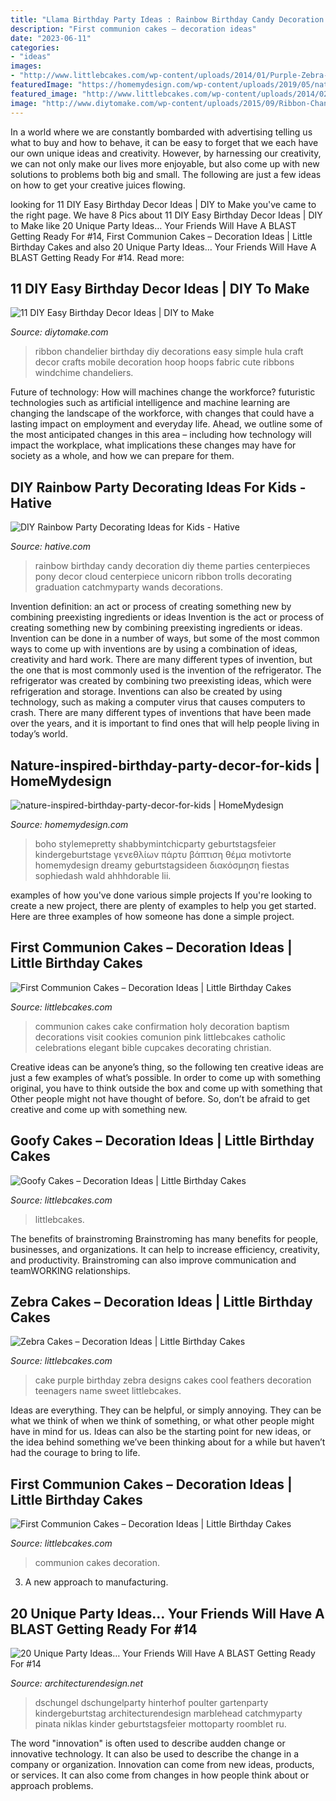 ```yaml
---
title: "Llama Birthday Party Ideas : Rainbow Birthday Candy Decoration Diy Theme Parties Centerpieces Pony Decor Cloud Centerpiece Unicorn Ribbon Trolls Decorating Graduation Catchmyparty Wands Decorations"
description: "First communion cakes – decoration ideas"
date: "2023-06-11"
categories:
- "ideas"
images:
- "http://www.littlebcakes.com/wp-content/uploads/2014/01/Purple-Zebra-Cake-680x1024.jpg"
featuredImage: "https://homemydesign.com/wp-content/uploads/2019/05/nature-inspired-birthday-party-decor-for-kids.jpg"
featured_image: "http://www.littlebcakes.com/wp-content/uploads/2014/02/First-Communion-Cake-Ideas.jpg"
image: "http://www.diytomake.com/wp-content/uploads/2015/09/Ribbon-Chandelier.jpg"
---
```



In a world where we are constantly bombarded with advertising telling us what to buy and how to behave, it can be easy to forget that we each have our own unique ideas and creativity. However, by harnessing our creativity, we can not only make our lives more enjoyable, but also come up with new solutions to problems both big and small. The following are just a few ideas on how to get your creative juices flowing.

	

		
looking for 11 DIY Easy Birthday Decor Ideas | DIY to Make you've came to the right page. We have 8 Pics about 11 DIY Easy Birthday Decor Ideas | DIY to Make like 20 Unique Party Ideas… Your Friends Will Have A BLAST Getting Ready For #14, First Communion Cakes – Decoration Ideas | Little Birthday Cakes and also 20 Unique Party Ideas… Your Friends Will Have A BLAST Getting Ready For #14. Read more:
		
    
## 11 DIY Easy Birthday Decor Ideas | DIY To Make

<img loading=lazy src="http://www.diytomake.com/wp-content/uploads/2015/09/Ribbon-Chandelier.jpg" onerror="this.onerror=null;this.src='https://tse4.mm.bing.net/th?id=OIP.noenl1HCBNMYO8N7IZNtBQHaLH&amp;pid=15.1';" alt="11 DIY Easy Birthday Decor Ideas | DIY to Make">

_Source: diytomake.com_

>ribbon chandelier birthday diy decorations easy simple hula craft decor crafts mobile decoration hoop hoops fabric cute ribbons windchime chandeliers. 

	

Future of technology: How will machines change the workforce?
futuristic technologies such as artificial intelligence and machine learning are changing the landscape of the workforce, with changes that could have a lasting impact on employment and everyday life. Ahead, we outline some of the most anticipated changes in this area – including how technology will impact the workplace, what implications these changes may have for society as a whole, and how we can prepare for them.

    
## DIY Rainbow Party Decorating Ideas For Kids - Hative

<img loading=lazy src="https://hative.com/wp-content/uploads/2014/11/diy-rainbow-party-decorating-ideas/4-candy-decoration.jpg" onerror="this.onerror=null;this.src='https://tse2.mm.bing.net/th?id=OIP.GfTxgQhCKywEmuWykiSTCAHaLG&amp;pid=15.1';" alt="DIY Rainbow Party Decorating Ideas for Kids - Hative">

_Source: hative.com_

>rainbow birthday candy decoration diy theme parties centerpieces pony decor cloud centerpiece unicorn ribbon trolls decorating graduation catchmyparty wands decorations. 

	

Invention definition: an act or process of creating something new by combining preexisting ingredients or ideas
Invention is the act or process of creating something new by combining preexisting ingredients or ideas. Invention can be done in a number of ways, but some of the most common ways to come up with inventions are by using a combination of ideas, creativity and hard work. There are many different types of invention, but the one that is most commonly used is the invention of the refrigerator. The refrigerator was created by combining two preexisting ideas, which were refrigeration and storage. Inventions can also be created by using technology, such as making a computer virus that causes computers to crash. There are many different types of inventions that have been made over the years, and it is important to find ones that will help people living in today’s world.

    
## Nature-inspired-birthday-party-decor-for-kids | HomeMydesign

<img loading=lazy src="https://homemydesign.com/wp-content/uploads/2019/05/nature-inspired-birthday-party-decor-for-kids.jpg" onerror="this.onerror=null;this.src='https://tse3.mm.bing.net/th?id=OIP.cEhq-xJcX2YAThrjFP-BXAHaLH&amp;pid=15.1';" alt="nature-inspired-birthday-party-decor-for-kids | HomeMydesign">

_Source: homemydesign.com_

>boho stylemepretty shabbymintchicparty geburtstagsfeier kindergeburtstage γενεθλίων πάρτυ βάπτιση θέμα motivtorte homemydesign dreamy geburtstagsideen διακόσμηση fiestas sophiedash wald ahhhdorable lii. 

	

examples of how you've done various simple projects
If you're looking to create a new project, there are plenty of examples to help you get started. Here are three examples of how someone has done a simple project.

    
## First Communion Cakes – Decoration Ideas | Little Birthday Cakes

<img loading=lazy src="http://www.littlebcakes.com/wp-content/uploads/2014/02/First-Communion-Cake-Ideas.jpg" onerror="this.onerror=null;this.src='https://tse4.mm.bing.net/th?id=OIP.1RPWOvpRM8PYYx0NG-ujNAHaLV&amp;pid=15.1';" alt="First Communion Cakes – Decoration Ideas | Little Birthday Cakes">

_Source: littlebcakes.com_

>communion cakes cake confirmation holy decoration baptism decorations visit cookies comunion pink littlebcakes catholic celebrations elegant bible cupcakes decorating christian. 

	

Creative ideas can be anyone’s thing, so the following ten creative ideas are just a few examples of what’s possible. In order to come up with something original, you have to think outside the box and come up with something that Other people might not have thought of before. So, don’t be afraid to get creative and come up with something new.

    
## Goofy Cakes – Decoration Ideas | Little Birthday Cakes

<img loading=lazy src="https://www.littlebcakes.com/wp-content/uploads/2014/05/Goofy-Birthday-Cakes.jpg" onerror="this.onerror=null;this.src='https://tse1.mm.bing.net/th?id=OIP.sA0dhL8ZN8EZG9q1kfIq-gHaJ4&amp;pid=15.1';" alt="Goofy Cakes – Decoration Ideas | Little Birthday Cakes">

_Source: littlebcakes.com_

>littlebcakes. 

	

The benefits of brainstroming
Brainstroming has many benefits for people, businesses, and organizations. It can help to increase efficiency, creativity, and productivity. Brainstroming can also improve communication and teamWORKING relationships.

    
## Zebra Cakes – Decoration Ideas | Little Birthday Cakes

<img loading=lazy src="http://www.littlebcakes.com/wp-content/uploads/2014/01/Purple-Zebra-Cake-680x1024.jpg" onerror="this.onerror=null;this.src='https://tse3.mm.bing.net/th?id=OIP.vueJ_8HKu-7WIhOGFVB2_gHaLJ&amp;pid=15.1';" alt="Zebra Cakes – Decoration Ideas | Little Birthday Cakes">

_Source: littlebcakes.com_

>cake purple birthday zebra designs cakes cool feathers decoration teenagers name sweet littlebcakes. 

	

Ideas are everything. They can be helpful, or simply annoying. They can be what we think of when we think of something, or what other people might have in mind for us. Ideas can also be the starting point for new ideas, or the idea behind something we’ve been thinking about for a while but haven’t had the courage to bring to life.

    
## First Communion Cakes – Decoration Ideas | Little Birthday Cakes

<img loading=lazy src="http://www.littlebcakes.com/wp-content/uploads/2014/02/Pictures-of-First-Communion-Cakes-627x1024.jpg" onerror="this.onerror=null;this.src='https://tse2.mm.bing.net/th?id=OIP.iNCejBY0aD6J938eaEJdHAHaMG&amp;pid=15.1';" alt="First Communion Cakes – Decoration Ideas | Little Birthday Cakes">

_Source: littlebcakes.com_

>communion cakes decoration. 

	

3. A new approach to manufacturing.

    
## 20 Unique Party Ideas… Your Friends Will Have A BLAST Getting Ready For #14

<img loading=lazy src="https://cdn.architecturendesign.net/wp-content/uploads/2016/05/AD-Unique-Party-Themes-04.jpg" onerror="this.onerror=null;this.src='https://tse1.mm.bing.net/th?id=OIP.mjJizlYaB36qZCkNaMApDwHaQ1&amp;pid=15.1';" alt="20 Unique Party Ideas… Your Friends Will Have A BLAST Getting Ready For #14">

_Source: architecturendesign.net_

>dschungel dschungelparty hinterhof poulter gartenparty kindergeburtstag architecturendesign marblehead catchmyparty pinata niklas kinder geburtstagsfeier mottoparty roomblet ru. 

	

The word "innovation" is often used to describe audden change or innovative technology. It can also be used to describe the change in a company or organization. Innovation can come from new ideas, products, or services. It can also come from changes in how people think about or approach problems.


